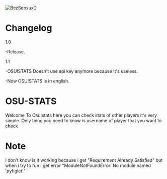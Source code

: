 ![BezSensuxD](https://user-images.githubusercontent.com/65111609/150521317-9a019e13-5938-4b35-b020-19e615374a49.png)



# Changelog
1.0

-Release.

1.1

-OSU!STATS Doesn't use api key anymore because It's useless.

-Now OSU!STATS is in english.

# OSU-STATS
Welcome To Osu!stats here you can check stats of other players 
it's very simple. Only thing you need to know is username of player that you want to check

# Note
I don't know is it working because i get "Requirement Already Satisfied" but when i try to run i get error "ModuleNotFoundError: No module named 'pyfiglet'"
